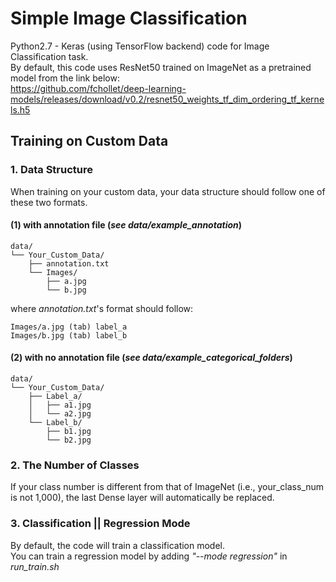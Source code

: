 # Simple Image Classification

Python2.7 - Keras (using TensorFlow backend) code for Image Classification task.<br />
By default, this code uses ResNet50 trained on ImageNet as a pretrained model from the link below:<br />
https://github.com/fchollet/deep-learning-models/releases/download/v0.2/resnet50_weights_tf_dim_ordering_tf_kernels.h5


## Training on Custom Data

### 1. Data Structure
When training on your custom data, your data structure should follow one of these two formats.

#### (1) with annotation file (*see data/example_annotation*)

```
data/
└── Your_Custom_Data/
    ├── annotation.txt
    └── Images/
        ├── a.jpg
        └── b.jpg
```

where *annotation.txt*'s format should follow:<br />
```
Images/a.jpg (tab) label_a
Images/b.jpg (tab) label_b
```


#### (2) with no annotation file (*see data/example_categorical_folders*)

```
data/
└── Your_Custom_Data/
    ├── Label_a/
    │   ├── a1.jpg
    │   └── a2.jpg
    └── Label_b/
        ├── b1.jpg
        └── b2.jpg
```

### 2. The Number of Classes
If your class number is different from that of ImageNet (i.e., your_class_num is not 1,000), the last Dense layer will automatically be replaced.


### 3. Classification || Regression Mode
By default, the code will train a classification model.<br />
You can train a regression model by adding *"--mode regression"* in *run_train.sh*
